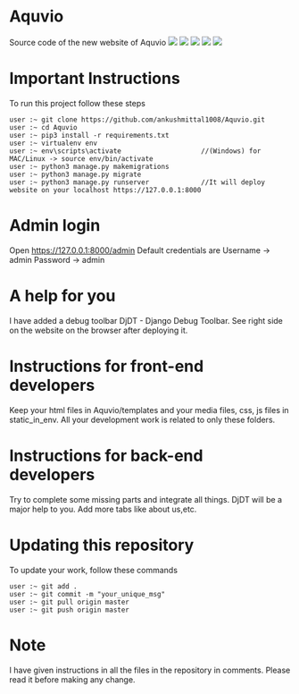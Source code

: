 # Aquvio
Source code of the new website of Aquvio
![](https://img.shields.io/github/license/CybSec-NITW/WeaponHEX)
![](https://img.shields.io/github/issues/CybSec-NITW/WeaponHEX)
![](https://img.shields.io/badge/Python-3-blue)
![](https://img.shields.io/pypi/pyversions/django.svg)
![](https://img.shields.io/github/stars/CybSec-NITW/WeaponHEX)

# Important Instructions
To run this project follow these steps

```
user :~ git clone https://github.com/ankushmittal1008/Aquvio.git
user :~ cd Aquvio
user :~ pip3 install -r requirements.txt
user :~ virtualenv env
user :~ env\scripts\activate                    //(Windows) for MAC/Linux -> source env/bin/activate
user :~ python3 manage.py makemigrations
user :~ python3 manage.py migrate
user :~ python3 manage.py runserver             //It will deploy website on your localhost https://127.0.0.1:8000
```

# Admin login

Open https://127.0.0.1:8000/admin
Default credentials are
Username -> admin
Password -> admin

# A help for you
I have added a debug toolbar DjDT - Django Debug Toolbar. See right side on the website on the browser after deploying it.

# Instructions for front-end developers
Keep your html files in Aquvio/templates and your media files, css, js files in static_in_env. All your development work is related to only these folders.

# Instructions for back-end developers
Try to complete some missing parts and integrate all things. DjDT will be a major help to you. Add more tabs like about us,etc.

# Updating this repository
To update your work, follow these commands
```
user :~ git add .
user :~ git commit -m "your_unique_msg"
user :~ git pull origin master
user :~ git push origin master
```

# Note
I have given instructions in all the files in the repository in comments. Please read it before making any change.
